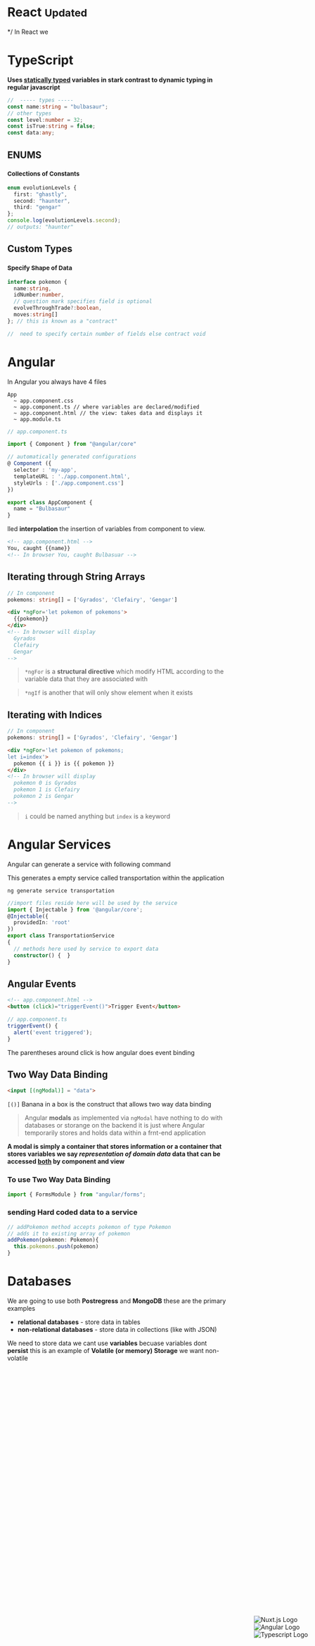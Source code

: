 <head>
  <link 
      rel="stylesheet" 
      type="text/css" 
      media="all" 
      href="../boilerplate/color.css"/>
  <link 
      rel="stylesheet" 
      type="text/css" 
      media="all" 
      href="../boilerplate/CSS.css"/>
    <link 
      href="https://fonts.googleapis.com/css?family=Fira+Mono:500&display=swap" 
      rel="stylesheet">
    <script src="https://code.jquery.com/jquery-3.5.1.min.js" integrity="sha256-9/aliU8dGd2tb6OSsuzixeV4y/faTqgFtohetphbbj0=" crossorigin="anonymous"></script>
<style> 
  #stack-container {
    position: fixed;
    height: 5em;
    display: flex;
    flex-direction: column-reverse;
    bottom:5vh;
    right: 5vw;
  }
    #stack-container > img {
 
  }
  
</style>
</head>    

# <span class="react">React</span> <small>Updated</small>
 */
In <span class="react">React</span> we 

<div id="stack-container">
<img src="https://raw.githubusercontent.com/remojansen/logo.ts/master/ts.png" alt="Typescript Logo">
<img src="https://angular.io/assets/images/logos/angular/angular.svg" alt="Angular Logo">
<img src="https://nuxtjs.org/logos/nuxt-square.svg" alt="Nuxt.js Logo">
</div>

# TypeScript

<strong>Uses <u>statically typed</u> variables in stark contrast to dynamic typing in regular javascript</strong> 

``` ts
//  ----- types ----- 
const name:string = "bulbasaur";
// other types
const level:number = 32;
const isTrue:string = false;
const data:any;
```
## ENUMS 
### <small>Collections of Constants</small>

``` ts
enum evolutionLevels {
  first: "ghastly",
  second: "haunter",
  third: "gengar"
};
console.log(evolutionLevels.second);
// outputs: "haunter"
```

## Custom Types 
### <small>Specify Shape of Data</small>

``` ts
interface pokemon {
  name:string,
  idNumber:number,
  // question mark specifies field is optional
  evolveThroughTrade?:boolean,
  moves:string[]
}; // this is known as a "contract"

//  need to specify certain number of fields else contract void 
```

# Angular 

In Angular you always have 4 files 

```
App
  ~ app.component.css 
  ~ app.component.ts // where variables are declared/modified
  ~ app.component.html // the view: takes data and displays it
  ~ app.module.ts
```

``` ts
// app.component.ts 

import { Component } from "@angular/core"

// automatically generated configurations
@ Component ({
  selector : 'my-app',
  templateURL : './app.component.html',
  styleUrls : ['./app.component.css'] 
})

export class AppComponent {
  name = "Bulbasaur"
}
``` 

lled <strong>interpolation</strong> the insertion of variables from component to view. 

```html
<!-- app.component.html -->
You, caught {{name}}
<!-- In browser You, caught Bulbasuar -->
```
## Iterating through String Arrays

```ts
// In component
pokemons: string[] = ['Gyrados', 'Clefairy', 'Gengar'] 
```
```html
<div *ngFor='let pokemon of pokemons'>
  {{pokemon}}
</div>
<!-- In browser will display 
  Gyrados 
  Clefairy
  Gengar
-->
```
> `*ngFor` is a **structural directive** which modify HTML according to the variable data that they are associated with

> `*ngIf` is another that will only show element when it exists
## Iterating with Indices

```ts
// In component
pokemons: string[] = ['Gyrados', 'Clefairy', 'Gengar'] 
```
```html
<div *ngFor='let pokemon of pokemons;
let i=index'>
  pokemon {{ i }} is {{ pokemon }}
</div>
<!-- In browser will display 
  pokemon 0 is Gyrados 
  pokemon 1 is Clefairy
  pokemon 2 is Gengar
-->
```
> `i`  could be named anything but `index` is a keyword

# Angular Services

Angular can generate a service with following command
    
  This generates a empty service called transportation within the application
    
    ng generate service transportation
    
```ts
//import files reside here will be used by the service
import { Injectable } from '@angular/core';
@Injectable({
  providedIn: 'root'
})
export class TransportationService 
{
  // methods here used by service to export data
  constructor() {  }
}
```
## Angular Events 

``` html
<!-- app.component.html -->
<button (click)="triggerEvent()">Trigger Event</button>
```
```ts
// app.component.ts
triggerEvent() {
  alert('event triggered');
}
```
The parentheses around click is how angular does <span class="Tomato">event binding</span>

## Two Way Data Binding
```html
<input [(ngModal)] = "data">
```

`[()]` <span class="Yellow"> Banana in a box</span> is the construct that allows two way data binding

> Angular **modals** as implemented via `ngModal` have nothing to do with databases or storange on the backend it is just where Angular temporarily stores and holds data within a frnt-end application

<b class="SkyBlue">A modal is simply a container that stores information or a container that stores variables we say *representation of domain data* data that can be accessed <u>both</u> by component and view</b>

### To use Two Way Data Binding 

```ts
import { FormsModule } from "angular/forms";
```

### sending Hard coded data to a service 

```ts
// addPokemon method accepts pokemon of type Pokemon
// adds it to existing array of pokemon
addPokemon(pokemon: Pokemon){
  this.pokemons.push(pokemon)
}
```

# Databases 
We are going to use both <b class="SkyBlue">Postregress</b> and <b class="LightGreen">MongoDB</b> these are the primary examples 

- <span class="Orange">**relational databases** - store data in tables </span>
- <span class="BlueViolet">**non-relational databases** - store data in collections (like with JSON)</span>

We need to store data we cant use **variables** becuase variables dont <strong class="Tomato">persist</strong> this is an example of <b class="Lime">Volatile (or memory) Storage</b> we want non-volatile